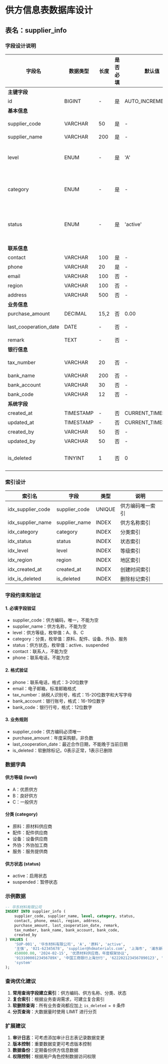# 供方信息表数据库设计

## 表名：supplier_info

### 字段设计说明

| 字段名 | 数据类型 | 长度 | 是否必填 | 默认值 | 说明 |
|--------|----------|------|----------|--------|------|
| **主键字段** |
| id | BIGINT | - | 是 | AUTO_INCREMENT | 主键ID |
| **基本信息** |
| supplier_code | VARCHAR | 50 | 是 | - | 供方编码，唯一 |
| supplier_name | VARCHAR | 200 | 是 | - | 供方名称 |
| level | ENUM | - | 是 | 'A' | 供方等级：A-优质，B-良好，C-一般 |
| category | ENUM | - | 是 | - | 分类：原料、配件、设备、外协、服务 |
| status | ENUM | - | 是 | 'active' | 供方状态：active-启用，suspended-暂停 |
| **联系信息** |
| contact | VARCHAR | 100 | 是 | - | 联系人 |
| phone | VARCHAR | 20 | 是 | - | 联系电话 |
| email | VARCHAR | 100 | 否 | - | 电子邮箱 |
| region | VARCHAR | 100 | 否 | - | 所在地区 |
| address | VARCHAR | 500 | 否 | - | 详细地址 |
| **业务信息** |
| purchase_amount | DECIMAL | 15,2 | 否 | 0.00 | 年度采购额 |
| last_cooperation_date | DATE | - | 否 | - | 最近合作日期 |
| remark | TEXT | - | 否 | - | 备注信息 |
| **银行信息** |
| tax_number | VARCHAR | 20 | 否 | - | 纳税人识别号 |
| bank_name | VARCHAR | 200 | 否 | - | 开户银行 |
| bank_account | VARCHAR | 30 | 否 | - | 银行账号 |
| bank_code | VARCHAR | 12 | 否 | - | 银行行号 |
| **系统字段** |
| created_at | TIMESTAMP | - | 否 | CURRENT_TIMESTAMP | 创建时间 |
| updated_at | TIMESTAMP | - | 否 | CURRENT_TIMESTAMP | 更新时间 |
| created_by | VARCHAR | 50 | 否 | - | 创建人 |
| updated_by | VARCHAR | 50 | 否 | - | 更新人 |
| is_deleted | TINYINT | 1 | 否 | 0 | 是否删除：0-未删除，1-已删除 |

### 索引设计

| 索引名 | 字段 | 类型 | 说明 |
|--------|------|------|------|
| idx_supplier_code | supplier_code | UNIQUE | 供方编码唯一索引 |
| idx_supplier_name | supplier_name | INDEX | 供方名称索引 |
| idx_category | category | INDEX | 分类索引 |
| idx_status | status | INDEX | 状态索引 |
| idx_level | level | INDEX | 等级索引 |
| idx_region | region | INDEX | 地区索引 |
| idx_created_at | created_at | INDEX | 创建时间索引 |
| idx_is_deleted | is_deleted | INDEX | 删除标记索引 |

### 字段约束和验证

#### 1. 必填字段验证
- supplier_code：供方编码，唯一，不能为空
- supplier_name：供方名称，不能为空
- level：供方等级，枚举值：A、B、C
- category：分类，枚举值：原料、配件、设备、外协、服务
- status：供方状态，枚举值：active、suspended
- contact：联系人，不能为空
- phone：联系电话，不能为空

#### 2. 格式验证
- phone：联系电话，格式：3-20位数字
- email：电子邮箱，标准邮箱格式
- tax_number：纳税人识别号，格式：15-20位数字和大写字母
- bank_account：银行账号，格式：16-19位数字
- bank_code：银行行号，格式：12位数字

#### 3. 业务规则
- supplier_code：供方编码必须唯一
- purchase_amount：年度采购额，非负数
- last_cooperation_date：最近合作日期，不能晚于当前日期
- is_deleted：软删除标记，0表示正常，1表示已删除

### 数据字典

#### 供方等级 (level)
- A：优质供方
- B：良好供方  
- C：一般供方

#### 分类 (category)
- 原料：原材料供应商
- 配件：配件供应商
- 设备：设备供应商
- 外协：外协加工商
- 服务：服务提供商

#### 供方状态 (status)
- active：启用状态
- suspended：暂停状态

### 示例数据

```sql
-- 华东材料有限公司
INSERT INTO supplier_info (
    supplier_code, supplier_name, level, category, status,
    contact, phone, email, region, address,
    purchase_amount, last_cooperation_date, remark,
    tax_number, bank_name, bank_account, bank_code,
    created_by
) VALUES (
    'SUP-001', '华东材料有限公司', 'A', '原料', 'active',
    '王强', '021-62345678', 'supplier@hdmaterials.com', '上海市', '浦东新区张江高科产业园',
    450000.00, '2024-02-15', '优质材料供应商，年度框架协议',
    '91310000123456789X', '中国工商银行上海分行', '6222021234567890123', '102290000001',
    'system'
);
```

### 查询优化建议

1. **常用查询字段建立索引**：供方编码、供方名称、分类、状态
2. **复合索引**：根据业务查询需求，可建立复合索引
3. **软删除查询**：所有业务查询都应加上 `is_deleted = 0` 条件
4. **分页查询**：大数据量时使用 LIMIT 进行分页

### 扩展建议

1. **审计日志**：可考虑添加审计日志表记录数据变更
2. **版本控制**：重要数据变更可考虑版本控制
3. **数据备份**：定期备份供方信息数据
4. **权限控制**：根据用户角色控制数据访问权限
